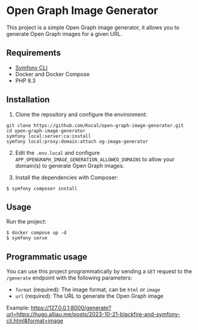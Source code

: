 # Open Graph Image Generator

This project is a simple Open Graph image generator, it allows you to generate Open Graph images for a given URL.

## Requirements

- [Symfony CLI](https://symfony.com/download)
- Docker and Docker Compose
- PHP 8.3

## Installation

1. Clone the repository and configure the environment:
```shell
git clone https://github.com/Kocal/open-graph-image-generator.git
cd open-graph-image-generator
symfony local:server:ca:install
symfony local:proxy:domain:attach og-image-generator
```

2. Edit the `.env.local` and configure `APP_OPENGRAPH_IMAGE_GENERATION_ALLOWED_DOMAINS` to allow your domain(s) to generate Open Graph images.

3. Install the dependencies with Composer:
```shell
$ symfony composer install
```

## Usage

Run the project:

```shell
$ docker compose up -d
$ symfony serve
```

## Programmatic usage

You can use this project programmatically by sending a `GET` request to the `/generate` endpoint with the following parameters:
- `format` (required): The image format, can be `html` or `image`
- `url` (required): The URL to generate the Open Graph image

Example: https://127.0.0.1:8000/generate?url=https://hugo.alliau.me/posts/2023-10-21-blackfire-and-symfony-cli.html&format=image
